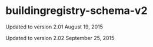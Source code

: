 # buildingregistry-schema-v2
Updated to version 2.01 August 19, 2015

Updated to version 2.02 September 25, 2015
